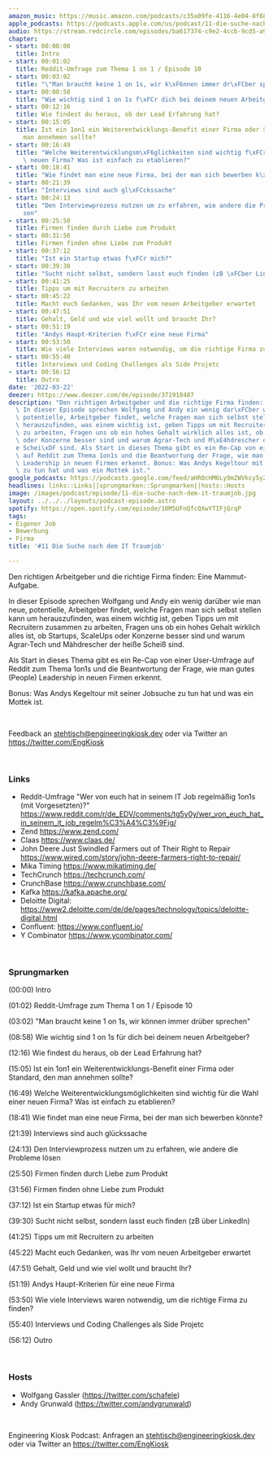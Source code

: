 ```yaml
---
amazon_music: https://music.amazon.com/podcasts/c35a09fe-4116-4e04-8f68-77d61b112e46/episodes/49daa46d-676a-41b2-80c4-224a6a10f42e/engineering-kiosk-11-die-suche-nach-dem-it-traumjob
apple_podcasts: https://podcasts.apple.com/us/podcast/11-die-suche-nach-dem-it-traumjob/id1603082924?i=1000554856777
audio: https://stream.redcircle.com/episodes/ba617374-c9e2-4ccb-9cd5-a90cda8b62a7/stream.mp3
chapter:
- start: 00:00:00
  title: Intro
- start: 00:01:02
  title: Reddit-Umfrage zum Thema 1 on 1 / Episode 10
- start: 00:03:02
  title: "\"Man braucht keine 1 on 1s, wir k\xF6nnen immer dr\xFCber sprechen\""
- start: 00:08:58
  title: "Wie wichtig sind 1 on 1s f\xFCr dich bei deinem neuen Arbeitgeber?"
- start: 00:12:16
  title: Wie findest du heraus, ob der Lead Erfahrung hat?
- start: 00:15:05
  title: Ist ein 1on1 ein Weiterentwicklungs-Benefit einer Firma oder Standard, den
    man annehmen sollte?
- start: 00:16:49
  title: "Welche Weiterentwicklungsm\xF6glichkeiten sind wichtig f\xFCr die Wahl einer\
    \ neuen Firma? Was ist einfach zu etablieren?"
- start: 00:18:41
  title: "Wie findet man eine neue Firma, bei der man sich bewerben k\xF6nnte?"
- start: 00:21:39
  title: "Interviews sind auch gl\xFCckssache"
- start: 00:24:13
  title: "Den Interviewprozess nutzen um zu erfahren, wie andere die Probleme l\xF6\
    sen"
- start: 00:25:50
  title: Firmen finden durch Liebe zum Produkt
- start: 00:31:56
  title: Firmen finden ohne Liebe zum Produkt
- start: 00:37:12
  title: "Ist ein Startup etwas f\xFCr mich?"
- start: 00:39:30
  title: "Sucht nicht selbst, sondern lasst euch finden (zB \xFCber LinkedIn)"
- start: 00:41:25
  title: Tipps um mit Recruitern zu arbeiten
- start: 00:45:22
  title: Macht euch Gedanken, was Ihr vom neuen Arbeitgeber erwartet
- start: 00:47:51
  title: Gehalt, Geld und wie viel wollt und braucht Ihr?
- start: 00:51:19
  title: "Andys Haupt-Kriterien f\xFCr eine neue Firma"
- start: 00:53:50
  title: Wie viele Interviews waren notwendig, um die richtige Firma zu finden?
- start: 00:55:40
  title: Interviews und Coding Challenges als Side Projetc
- start: 00:56:12
  title: Outro
date: '2022-03-22'
deezer: https://www.deezer.com/de/episode/371918487
description: "Den richtigen Arbeitgeber und die richtige Firma finden: Eine Mammut-Aufgabe.\
  \ In dieser Episode sprechen Wolfgang und Andy ein wenig dar\xFCber wie man neue,\
  \ potentielle, Arbeitgeber findet, welche Fragen man sich selbst stellen kann um\
  \ herauszufinden, was einem wichtig ist, geben Tipps um mit Recruitern zusammen\
  \ zu arbeiten, Fragen uns ob ein hohes Gehalt wirklich alles ist, ob Startups, ScaleUps\
  \ oder Konzerne besser sind und warum Agrar-Tech und M\xE4hdrescher der hei\xDF\
  e Schei\xDF sind. Als Start in dieses Thema gibt es ein Re-Cap von einer User-Umfrage\
  \ auf Reddit zum Thema 1on1s und die Beantwortung der Frage, wie man gutes (People)\
  \ Leadership in neuen Firmen erkennt. Bonus: Was Andys Kegeltour mit seiner Jobsuche\
  \ zu tun hat und was ein Mottek ist."
google_podcasts: https://podcasts.google.com/feed/aHR0cHM6Ly9mZWVkcy5yZWRjaXJjbGUuY29tLzBlY2ZkZmQ3LWZkYTEtNGMzZC05NTE1LTQ3NjcyN2Y5ZGY1ZQ/episode/MmZjNzUwNTYtZDEwZC00OTdiLTk2MTMtNDQ3ODI3Zjk1Nzg2?sa=X&ved=0CAUQkfYCahcKEwi4xMSxj4L4AhUAAAAAHQAAAAAQNQ
headlines: links::Links||sprungmarken::Sprungmarken||hosts::Hosts
image: /images/podcast/episode/11-die-suche-nach-dem-it-traumjob.jpg
layout: ../../../layouts/podcast-episode.astro
spotify: https://open.spotify.com/episode/10M5UFnQfcQXwYTIFjQrqP
tags:
- Eigener Job
- Bewerbung
- Firma
title: '#11 Die Suche nach dem IT Traumjob'

---
```

<p>Den richtigen Arbeitgeber und die richtige Firma finden: Eine Mammut-Aufgabe.</p><p>In dieser Episode sprechen Wolfgang und Andy ein wenig darüber wie man neue, potentielle, Arbeitgeber findet, welche Fragen man sich selbst stellen kann um herauszufinden, was einem wichtig ist, geben Tipps um mit Recruitern zusammen zu arbeiten, Fragen uns ob ein hohes Gehalt wirklich alles ist, ob Startups, ScaleUps oder Konzerne besser sind und warum Agrar-Tech und Mähdrescher der heiße Scheiß sind.</p><p>Als Start in dieses Thema gibt es ein Re-Cap von einer User-Umfrage auf Reddit zum Thema 1on1s und die Beantwortung der Frage, wie man gutes (People) Leadership in neuen Firmen erkennt.</p><p>Bonus: Was Andys Kegeltour mit seiner Jobsuche zu tun hat und was ein Mottek ist.</p><p><br></p><p>Feedback an <a href="mailto:stehtisch@engineeringkiosk.dev" rel="nofollow">stehtisch@engineeringkiosk.dev</a> oder via Twitter an <a href="https://twitter.com/EngKiosk" rel="nofollow">https://twitter.com/EngKiosk</a></p><p><br></p><h3 id="links">Links</h3><ul><li>Reddit-Umfrage &#34;Wer von euch hat in seinem IT Job regelmäßig 1on1s (mit Vorgesetzten)?&#34; <a href="https://www.reddit.com/r/de_EDV/comments/tg5y0y/wer_von_euch_hat_in_seinem_it_job_regelm%C3%A4%C3%9Fig/" rel="nofollow">https://www.reddit.com/r/de_EDV/comments/tg5y0y/wer_von_euch_hat_in_seinem_it_job_regelm%C3%A4%C3%9Fig/</a></li><li>Zend <a href="https://www.zend.com/" rel="nofollow">https://www.zend.com/</a></li><li>Claas <a href="https://www.claas.de/" rel="nofollow">https://www.claas.de/</a></li><li>John Deere Just Swindled Farmers out of Their Right to Repair <a href="https://www.wired.com/story/john-deere-farmers-right-to-repair/" rel="nofollow">https://www.wired.com/story/john-deere-farmers-right-to-repair/</a></li><li>Mika Timing <a href="https://www.mikatiming.de/" rel="nofollow">https://www.mikatiming.de/</a></li><li>TechCrunch <a href="https://techcrunch.com/" rel="nofollow">https://techcrunch.com/</a></li><li>CrunchBase <a href="https://www.crunchbase.com/" rel="nofollow">https://www.crunchbase.com/</a></li><li>Kafka <a href="https://kafka.apache.org/" rel="nofollow">https://kafka.apache.org/</a></li><li>Deloitte Digital: <a href="https://www2.deloitte.com/de/de/pages/technology/topics/deloitte-digital.html" rel="nofollow">https://www2.deloitte.com/de/de/pages/technology/topics/deloitte-digital.html</a></li><li>Confluent: <a href="https://www.confluent.io/" rel="nofollow">https://www.confluent.io/</a></li><li>Y Combinator <a href="https://www.ycombinator.com/" rel="nofollow">https://www.ycombinator.com/</a></li></ul><p><br></p><h3 id="sprungmarken">Sprungmarken</h3><p>(00:00) Intro</p><p>(01:02) Reddit-Umfrage zum Thema 1 on 1 / Episode 10</p><p>(03:02) &#34;Man braucht keine 1 on 1s, wir können immer drüber sprechen&#34;</p><p>(08:58) Wie wichtig sind 1 on 1s für dich bei deinem neuen Arbeitgeber?</p><p>(12:16) Wie findest du heraus, ob der Lead Erfahrung hat?</p><p>(15:05) Ist ein 1on1 ein Weiterentwicklungs-Benefit einer Firma oder Standard, den man annehmen sollte?</p><p>(16:49) Welche Weiterentwicklungsmöglichkeiten sind wichtig für die Wahl einer neuen Firma? Was ist einfach zu etablieren?</p><p>(18:41) Wie findet man eine neue Firma, bei der man sich bewerben könnte?</p><p>(21:39) Interviews sind auch glückssache</p><p>(24:13) Den Interviewprozess nutzen um zu erfahren, wie andere die Probleme lösen</p><p>(25:50) Firmen finden durch Liebe zum Produkt</p><p>(31:56) Firmen finden ohne Liebe zum Produkt</p><p>(37:12) Ist ein Startup etwas für mich?</p><p>(39:30) Sucht nicht selbst, sondern lasst euch finden (zB über LinkedIn)</p><p>(41:25) Tipps um mit Recruitern zu arbeiten</p><p>(45:22) Macht euch Gedanken, was Ihr vom neuen Arbeitgeber erwartet</p><p>(47:51) Gehalt, Geld und wie viel wollt und braucht Ihr?</p><p>(51:19) Andys Haupt-Kriterien für eine neue Firma</p><p>(53:50) Wie viele Interviews waren notwendig, um die richtige Firma zu finden?</p><p>(55:40) Interviews und Coding Challenges als Side Projetc</p><p>(56:12) Outro</p><p><br></p><h3 id="hosts">Hosts</h3><ul><li>Wolfgang Gassler (<a href="https://twitter.com/schafele" rel="nofollow">https://twitter.com/schafele</a>)</li><li>Andy Grunwald (<a href="https://twitter.com/andygrunwald" rel="nofollow">https://twitter.com/andygrunwald</a>)</li></ul><p><br></p><p>Engineering Kiosk Podcast: Anfragen an <a href="mailto:stehtisch@engineeringkiosk.dev" rel="nofollow">stehtisch@engineeringkiosk.dev</a> oder via Twitter an <a href="https://twitter.com/EngKiosk" rel="nofollow">https://twitter.com/EngKiosk</a></p>